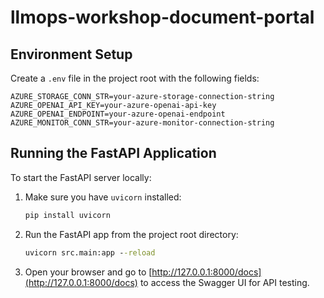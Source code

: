 # llmops-workshop-document-portal

## Environment Setup

Create a `.env` file in the project root with the following fields:

```
AZURE_STORAGE_CONN_STR=your-azure-storage-connection-string
AZURE_OPENAI_API_KEY=your-azure-openai-api-key
AZURE_OPENAI_ENDPOINT=your-azure-openai-endpoint
AZURE_MONITOR_CONN_STR=your-azure-monitor-connection-string
```

## Running the FastAPI Application

To start the FastAPI server locally:

1. Make sure you have `uvicorn` installed:

   ```cmd
   pip install uvicorn
   ```

2. Run the FastAPI app from the project root directory:

   ```cmd
   uvicorn src.main:app --reload
   ```

3. Open your browser and go to [http://127.0.0.1:8000/docs](http://127.0.0.1:8000/docs) to access the Swagger UI for API testing.
